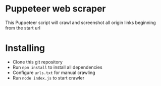 # Puppeteer web scraper

This Puppeteer script will crawl and screenshot all origin links beginning from the start url

# Installing

- Clone this git repository
- Run `npm install` to install all dependencies
- Configure `urls.txt` for manual crawling
- Run `node index.js` to start crawler